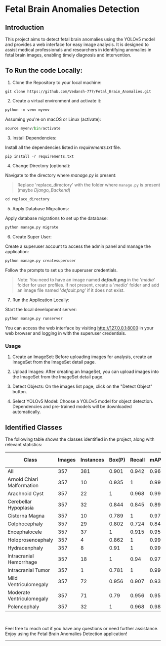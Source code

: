 # Fetal Brain Anomalies Detection

## Introduction

This project aims to detect fetal brain anomalies using the YOLOv5 model and provides a web interface for easy image analysis. It is designed to assist medical professionals and researchers in identifying anomalies in fetal brain images, enabling timely diagnosis and intervention.

## To Run the code Locally:

1. Clone the Repository to your local machine:

```shell
git clone https://github.com/Vedansh-777/Fetal_Brain_Anomalies.git
```
2. Create a virtual environment and activate it:

```python
python -m venv myenv 
```
Assuming you're on  macOS or Linux (activate):
```python
source myenv/bin/activate 
```

3. Install Dependencies:

Install all the dependencies listed in _requirements.txt_ file.
```python
pip install -r requirements.txt
```

4. Change Directory (optional):

Navigate to the directory where _manage.py_ is present:
> Replace 'replace_directory' with the folder where `manage.py` is present (maybe _Django_Backend_)
```python
cd replace_directory
```

5. Apply Database Migrations:

Apply database migrations to set up the database:
```python
python manage.py migrate
```

6. Create Super User:

Create a superuser account to access the admin panel and manage the application:
```python
python manage.py createsuperuser
```
Follow the prompts to set up the superuser credentials.
> Note: You need to have an image named _**default.png**_ in the '_media_' folder for user profiles. If not present, create a '_media_' folder and add an image file named '_default.png_' if it does not exist.


7. Run the Application Locally:

Start the local development server:
```python
python manage.py runserver
```
You can access the web interface by visiting http://127.0.0.1:8000 in your web browser and logging in with the superuser credentials.


### Usage

1. Create an ImageSet: Before uploading images for analysis, create an ImageSet from the ImageSet detail page.

2. Upload Images: After creating an ImageSet, you can upload images into the ImageSet from the ImageSet detail page.

3. Detect Objects: On the images list page, click on the "Detect Object" button.

4. Select YOLOv5 Model: Choose a YOLOv5 model for object detection. Dependencies and pre-trained models will be downloaded automatically.


## Identified Classes

The following table shows the classes identified in the project, along with relevant statistics:

| Class                      | Images | Instances | Box(P) | Recall | mAP50 | mAP50-95 | Mask(P) | Recall | mAP50 | mAP50-95 |
| -------------------------- | ------ | --------- | ------ | ------ | ----- | -------- | ------- | ------ | ----- | -------- |
| All                        | 357    | 381       | 0.901  | 0.942  | 0.962 | 0.637    | 0.896   | 0.935  | 0.957 | 0.55     |
| Arnold Chiari Malformation | 357    | 10        | 0.935  | 1      | 0.995 | 0.679    | 0.935   | 1      | 0.995 | 0.505    |
| Arachnoid Cyst             | 357    | 22        | 1      | 0.968  | 0.995 | 0.662    | 1       | 0.968  | 0.995 | 0.62     |
| Cerebellar Hypoplasia      | 357    | 32        | 0.844  | 0.845  | 0.897 | 0.633    | 0.875   | 0.876  | 0.943 | 0.583    |
| Cisterna Magna             | 357    | 10        | 0.789  | 1      | 0.977 | 0.599    | 0.71    | 0.9    | 0.887 | 0.479    |
| Colphocephaly              | 357    | 29        | 0.802  | 0.724  | 0.842 | 0.438    | 0.802   | 0.724  | 0.842 | 0.429    |
| Encephalocele              | 357    | 37        | 1      | 0.915  | 0.953 | 0.652    | 1       | 0.915  | 0.953 | 0.631    |
| Holoprosencephaly          | 357    | 4         | 0.862  | 1      | 0.995 | 0.846    | 0.862   | 1      | 0.995 | 0.647    |
| Hydracenphaly              | 357    | 8         | 0.91   | 1      | 0.995 | 0.765    | 0.91    | 1      | 0.995 | 0.728    |
| Intracranial Hemorrhage    | 357    | 18        | 1      | 0.94   | 0.972 | 0.505    | 1       | 0.94   | 0.972 | 0.545    |
| Intracranial Tumor         | 357    | 1         | 0.781  | 1      | 0.995 | 0.697    | 0.781   | 1      | 0.995 | 0.298    |
| Mild Ventriculomegaly      | 357    | 72        | 0.956  | 0.907  | 0.935 | 0.56     | 0.956   | 0.907  | 0.942 | 0.502    |
| Moderate Ventriculomegaly  | 357    | 71        | 0.79   | 0.956  | 0.951 | 0.646    | 0.79    | 0.956  | 0.951 | 0.599    |
| Polencephaly               | 357    | 32        | 1      | 0.968  | 0.988 | 0.588    | 1       | 0.968  | 0.988 | 0.549    |

<br>

Feel free to reach out if you have any questions or need further assistance. Enjoy using the Fetal Brain Anomalies Detection application!

---
